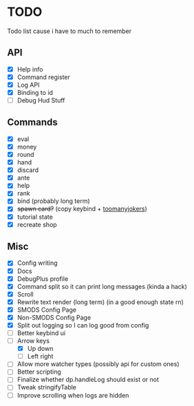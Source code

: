 # TODO
Todo list cause i have to much to remember

## API
- [x] Help info
- [x] Command register
- [x] Log API
- [x] Binding to id
- [ ] Debug Hud Stuff

## Commands
- [x] eval
- [x] money
- [x] round
- [x] hand
- [x] discard
- [X] ante
- [x] help
- [x] rank
- [x] bind (probably long term)
- [x] ~~spawn card?~~ (copy keybind + [toomanyjokers](https://github.com/cg-223/toomanyjokers))
- [x] tutorial state
- [x] recreate shop

## Misc
- [x] Config writing
- [x] Docs
- [x] DebugPlus profile
- [x] Command split so it can print long messages (kinda a hack)
- [x] Scroll
- [x] Rewrite text render (long term) (in a good enough state rn)
- [x] SMODS Config Page
- [x] Non-SMODS Config Page
- [x] Split out logging so I can log good from config
- [ ] Better keybind ui
- [ ] Arrow keys
    - [x] Up down
    - [ ] Left right
- [ ] Allow more watcher types (possibly api for custom ones)
- [ ] Better scripting  
- [ ] Finalize whether dp.handleLog should exist or not
- [ ] Tweak stringifyTable
- [ ] Improve scrolling when logs are hidden
